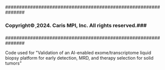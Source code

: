 ###############################################################
### Copyright©¸2024. Caris MPI, Inc. All rights reserved.###
###############################################################


Code used for "Validation of an AI-enabled exome/transcriptome liquid biopsy platform for early detection, MRD, and therapy selection for solid tumors"
